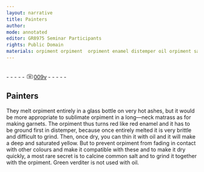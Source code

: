 ```yaml
---
layout: narrative
title: Painters
author:
mode: annotated
editor: GR8975 Seminar Participants
rights: Public Domain
materials: orpiment orpiment  orpiment enamel distemper oil orpiment salt orpiment Green verditer oil
---
```


 <br/>- - - - - <a href="http://gallica.bnf.fr/ark:/12148/btv1b10500001g/f24.image"><img src="../assets/photo-icon.png" alt="folio image: " style="display:inline-block; margin-bottom:-3px;"/>009v</a> - - - - - <br/> 
##  Painters 

 
   They melt orpiment entirely in a glass bottle on very hot ashes, but it would be more appropriate to sublimate orpiment in a long—neck matrass as for making garnets. The orpiment thus turns red like red enamel and it has to be ground first in distemper, because once entirely melted it is very brittle and difficult to grind. Then, once dry, you can thin it with oil and it will make a deep and saturated yellow. But to prevent orpiment from fading in contact with other colours and make it compatible with these and to make it dry quickly, a most rare secret is to calcine common salt and to grind it together with the orpiment. Green verditer is not used with oil. 
 